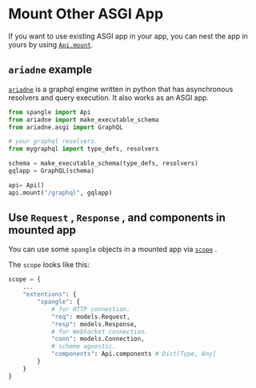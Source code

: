# Mount Other ASGI App

If you want to use existing ASGI app in your app, you can nest the app in yours by using [`Api.mount`](/api/api-py#Api.mount).


## `ariadne` example

[`ariadne`](https://github.com/mirumee/ariadne) is a graphql engine written in python that has asynchronous resolvers and query execution. It also works as an ASGI app.

```python
from spangle import Api
from ariadne import make_executable_schema
from ariadne.asgi import GraphQL

# your graphql resolvers.
from mygraphql import type_defs, resolvers

schema = make_executable_schema(type_defs, resolvers)
gqlapp = GraphQL(schema)

api= Api()
api.mount("/graphql", gqlapp)

```

## Use `Request` , `Response` , and components in mounted app

You can use some `spangle` objects in a mounted app via [`scope`](https://asgi.readthedocs.io/en/latest/specs/www.html) .

The `scope` looks like this:

```python
scope = {
    ... 
    "extentions": {
        "spangle": {
            # for HTTP connection.
            "req": models.Request,
            "resp": models.Response,
            # for WebSocket connection.
            "conn": models.Connection,
            # scheme agnostic.
            "components": Api.components # Dict[Type, Any]
        }
    }
}

```
